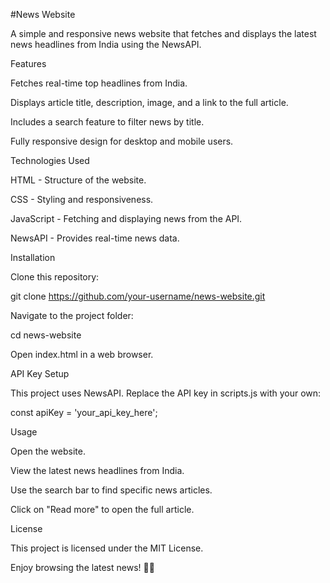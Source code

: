 #News Website

A simple and responsive news website that fetches and displays the latest news headlines from India using the NewsAPI.

Features

Fetches real-time top headlines from India.

Displays article title, description, image, and a link to the full article.

Includes a search feature to filter news by title.

Fully responsive design for desktop and mobile users.

Technologies Used

HTML - Structure of the website.

CSS - Styling and responsiveness.

JavaScript - Fetching and displaying news from the API.

NewsAPI - Provides real-time news data.

Installation

Clone this repository:

git clone https://github.com/your-username/news-website.git

Navigate to the project folder:

cd news-website

Open index.html in a web browser.

API Key Setup

This project uses NewsAPI. Replace the API key in scripts.js with your own:

const apiKey = 'your_api_key_here';

Usage

Open the website.

View the latest news headlines from India.

Use the search bar to find specific news articles.

Click on "Read more" to open the full article.

License

This project is licensed under the MIT License.

Enjoy browsing the latest news! 📰🚀